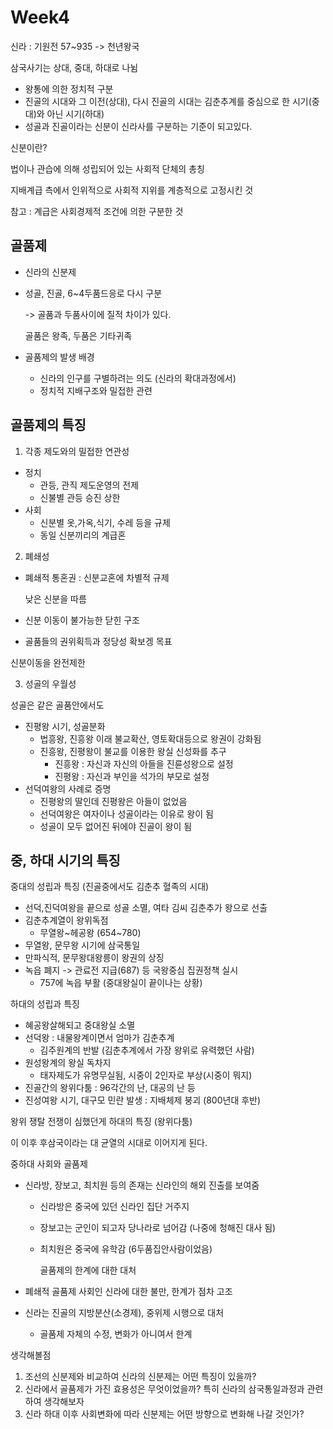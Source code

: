 

# Week4



신라 : 기원전 57~935 -> 천년왕국

삼국사기는 상대, 중대, 하대로 나뉨

- 왕통에 의한 정치적 구분
- 진골의 시대와 그 이전(상대), 다시 진골의 시대는 김춘추계를 중심으로 한 시기(중대)와 아닌 시기(하대)
-  성골과 진골이라는 신분이 신라사를 구분하는 기준이 되고있다.



신분이란?

법이나 관습에 의해 성립되어 있는 사회적 단체의 총칭

지배계급 측에서 인위적으로 사회적 지위를 계층적으로 고정시킨 것

참고 : 계급은 사회경제적 조건에 의한 구분한 것



## 골품제

- 신라의 신분제

- 성골, 진골, 6~4두품드응로 다시 구분

  -> 골품과 두품사이에 질적 차이가 있다.

  골품은 왕족, 두품은 기타귀족

- 골품제의 발생 배경

  - 신라의 인구를 구별하려는 의도 (신라의 확대과정에서)
  - 정치적 지배구조와 밀접한 관련



## 골품제의 특징

1) 각종 제도와의 밀접한 연관성

- 정치
  - 관등, 관직 제도운영의 전제
  - 신불별 관등 승진 상한
- 사회
  - 신분별 옷,가옥,식기, 수레 등을 규제
  - 동일 신분끼리의 계급혼

2) 폐쇄성

- 폐쇄적 통혼권 : 신분교혼에 차별적 규제

  낮은 신분을 따름

- 신분 이동이 불가능한 닫힌 구조

- 골품들의 권위획득과 정당성 확보겡 목표

신분이동을 완전제한

3) 성골의 우월성

성골은 같은 골품안에서도 

- 진평왕 시기, 성골분화
  - 법흥왕, 진흥왕 이래 불교확산, 영토확대등으로 왕권이 강화됨
  - 진흥왕, 진평왕이 불교를 이용한 왕실 신성화를 추구
    - 진흥왕 : 자신과 자신의 아들을 진륜성왕으로 설정
    - 진평왕 : 자신과 부인을 석가의 부모로 설정
- 선덕여왕의 사례로 증명
  - 진평왕의 딸인데 진평왕은 아들이 없었음
  - 선덕여왕은 여자이나 성골이라는 이유로 왕이 됨
  - 성골이 모두 없어진 뒤에야 진골이 왕이 됨



## 중, 하대 시기의 특징

중대의 성립과 특징 (진골중에서도 김춘추 혈족의 시대)

- 선덕,진덕여왕을 끝으로 성골 소멸, 여타 김씨 김춘추가 왕으로 선출
- 김춘추계열이 왕위독점
  - 무열왕~헤공왕 (654~780)
- 무열왕, 문무왕 시기에 삼국통일
- 만파식적, 문무왕대왕릉이 왕권의 상징
- 녹읍 폐지 -> 관료전 지급(687) 등 국왕중심 집권정책 실시
  - 757에 녹읍 부활 (중대왕실이 끝이나는 상황)



하대의 성립과 특징

- 혜공왕살해되고 중대왕실 소멸
- 선덕왕 : 내물왕계이면서 엄마가 김춘추계
  - 김주원계의 반발 (김춘추계에서 가장 왕위로 유력했던 사람)
- 원성왕계의 왕실 독차지
  - 태자제도가 유명무실됨, 시중이 2인자로 부상(시중이 뭐지)
- 진골간의 왕위다툼 : 96각간의 난, 대공의 난 등
- 진성여왕 시기, 대구모 민란 발생 : 지배체제 붕괴 (800년대 후반)

왕위 쟁탈 전쟁이 심했던게 하대의 특징 (왕위다툼)

이 이후 후삼국이라는 대 균열의 시대로 이어지게 된다.



중하대 사회와 골품제

- 신라방, 장보고, 최치원 등의 존재는 신라인의 해외 진출를 보여줌

  - 신라방은 중국에 있던 신라인 집단 거주지 

  - 장보고는 군인이 되고자 당나라로 넘어감 (나중에 청해진 대사 됨)

  - 최치원은 중국에 유학감 (6두품집안사람이었음)

    골품제의 한계에 대한 대처

- 폐쇄적 골품제 사회인 신라에 대한 불만, 한계가 점차 고조

- 신라는 진골의 지방분산(소경제), 중위제 시행으로 대처

  - 골품제 자체의 수정, 변화가 아니여서 한계



생각해볼점

1. 조선의 신분제와 비교하여 신라의 신분제는 어떤 특징이 있을까?
2. 신라에서 골품제가 가진 효용성은 무엇이었을까? 특히 신라의 삼국통일과정과 관련하여 생각해보자
3. 신라 하대 이후 사회변화에 따라 신분제는 어떤 방향으로 변화해 나갈 것인가?